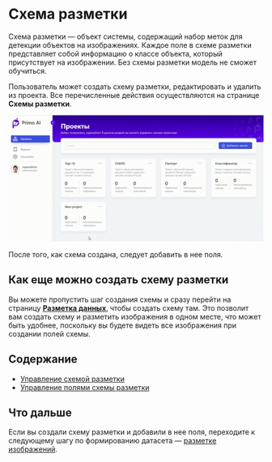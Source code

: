 # Схема разметки

Схема разметки — объект системы, содержащий набор меток для детекции объектов на изображениях. Каждое поле в схеме разметки представляет собой информацию о классе объекта, который присутствует на изображении. Без схемы разметки модель не сможет обучиться.

Пользователь может создать схему разметки, редактировать и удалить из проекта. Все перечисленные действия осуществляются на странице **Схемы разметки**. 

![](<../../../../.gitbook/assets1/primo-ai/user-guide/scheme-project-menu.gif>)

После того, как схема создана, следует добавить в нее поля. 

## Как еще можно создать схему разметки

Вы можете пропустить шаг создания схемы и сразу перейти на страницу [**Разметка данных**](https://docs.primo-rpa.ru/primo-rpa/primo-rpa-ai-server/user/labeling), чтобы создать схему там. Это позволит вам создать схему и разметить изображения в одном месте, что может быть удобнее, поскольку вы будете видеть все изображения при создании полей схемы.


## Содержание

* [Управление схемой разметки](https://docs.primo-rpa.ru/primo-rpa/primo-rpa-ai-server/user/schemes/operations-with-schemes)
* [Управление полями схемы разметки](https://docs.primo-rpa.ru/primo-rpa/primo-rpa-ai-server/user/schemes/operations-with-fiels)

## Что дальше

Если вы создали схему разметки и добавили в нее поля, переходите к следующему шагу по формированию датасета — [разметке изображений](https://docs.primo-rpa.ru/primo-rpa/primo-rpa-ai-server/user/labeling). 

